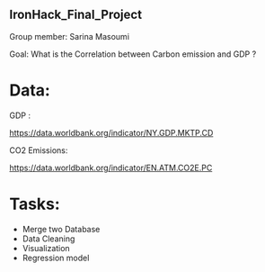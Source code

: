 ## IronHack_Final_Project

Group member: Sarina Masoumi 


Goal: What is the Correlation between Carbon emission and GDP ? 


# Data:

   GDP : 
   
   https://data.worldbank.org/indicator/NY.GDP.MKTP.CD
   
   
   CO2 Emissions:
   
   https://data.worldbank.org/indicator/EN.ATM.CO2E.PC
   
  
  
# Tasks:
   
   - Merge two Database 
   - Data Cleaning
   - Visualization
   - Regression model 
   
   
   
   
   
      
      
